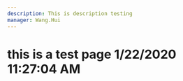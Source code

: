 ```yaml
---
description: This is description testing
manager: Wang.Hui
---
```

# this is a test page 1/22/2020 11:27:04 AM